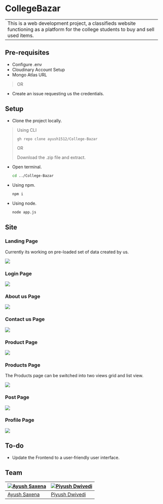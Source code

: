 # CollegeBazar
<table>
<tr>
<td>
This is a web development project, a classifieds website functioning as a platform for the college students to buy and sell used items.
</td>
</tr>
</table>

## Pre-requisites
- Configure .env
- Cloudinary Account Setup
- Mongo Atlas URL

> OR

- Create an issue requesting us the credentials.

## Setup
- Clone the project locally.

> Using CLI
>  ```bash
>  gh repo clone ayush1512/College-Bazar
>  ```
> OR
>
> Download the .zip file and extract.

- Open terminal.
  ```bash
  cd ../College-Bazar
  ```

- Using npm.
  ```bash
  npm i
  ```

- Using node.
  ```bash
  node app.js
  ```
  
## Site

### Landing Page
Currently its working on pre-loaded set of data created by us. 

![](https://github.com/ayush1512/College-Bazar/blob/main/Pages/Screenshots/LandingPage.png)

### Login Page
![](https://github.com/ayush1512/College-Bazar/blob/main/Pages/Screenshots/LoginPage.jpeg)

### About us Page
![](https://github.com/ayush1512/College-Bazar/blob/main/Pages/Screenshots/AboutUsPage.png)

### Contact us Page
![](https://github.com/ayush1512/College-Bazar/blob/main/Pages/Screenshots/ContactUsPage.png)

### Product Page
![](https://github.com/ayush1512/College-Bazar/blob/main/Pages/Screenshots/ProductPage.png)

### Products Page
The Products page can be switched into two views grid and list view. 

![](https://github.com/ayush1512/College-Bazar/blob/main/Pages/Screenshots/ProductsPage.png)

### Post Page
![](https://github.com/ayush1512/College-Bazar/blob/main/Pages/Screenshots/PostPage.jpeg)

### Profile Page
![](https://github.com/ayush1512/College-Bazar/blob/main/Pages/Screenshots/ProfilePage.png)

## To-do
- Update the Frontend to a user-friendly user interface.

## Team

[![Ayush Saxena](https://avatars.githubusercontent.com/u/114080295?v=4)](https://github.com/ayush1512)  | [![Piyush Dwivedi](https://avatars.githubusercontent.com/u/116154729?v=4)](https://github.com/piyushd512)
---|---
[Ayush Saxena](https://github.com/ayush1512) |[Piyush Dwivedi](https://github.com/piyushd512)

